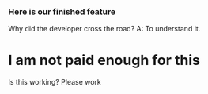 ### Here is our finished feature
Why did the developer cross the road?
A: To understand it.



# I am not paid enough for this

Is this working? 
Please work